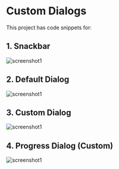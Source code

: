# Custom Dialogs
This project has code snippets for:

## 1. Snackbar
![screenshot1](screenshots/screen01.png)

## 2. Default Dialog
![screenshot1](screenshots/screen02.png)

## 3. Custom Dialog
![screenshot1](screenshots/screen03.png)

## 4. Progress Dialog (Custom)
![screenshot1](screenshots/screen04.png)